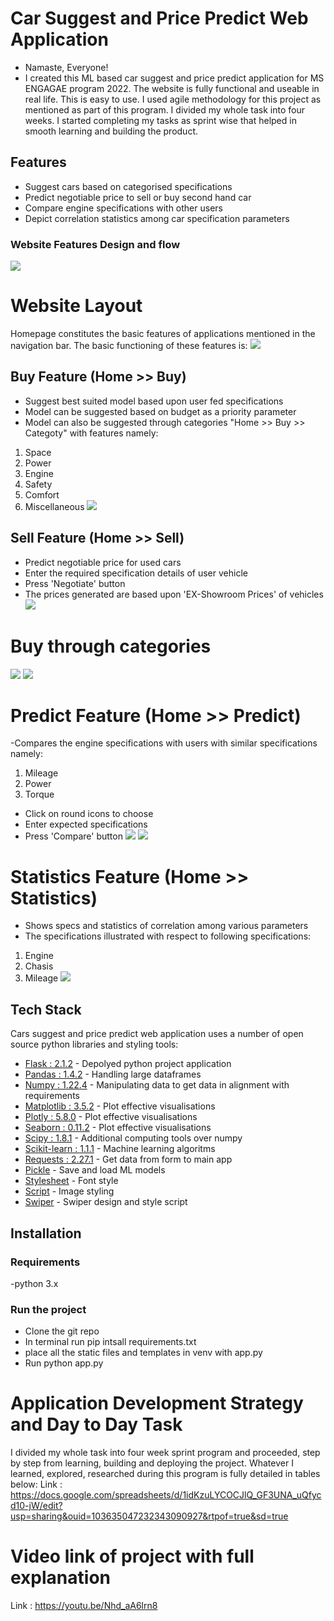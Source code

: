 # Car Suggest and Price Predict Web Application
- Namaste, Everyone!
- I created this ML based car suggest and price predict application for MS ENGAGAE program 2022. The website is fully functional and useable in real life. This is easy to use. I used agile methodology for this project as mentioned as part of this program. I divided my whole task into four weeks. I started completing my tasks as sprint wise that helped in smooth learning and building the product.


## Features

- Suggest cars based on categorised specifications
- Predict negotiable price to sell or buy second hand car
- Compare engine specifications with other users
- Depict correlation statistics among car specification parameters

### Website Features Design and flow

![](Software_Architecture.jpeg)

# Website Layout
Homepage constitutes the basic features of applications mentioned in the navigation bar. The basic functioning of these features is:
![](./Static/img001.jpeg)

## Buy Feature (Home >> Buy)
- Suggest best suited model based upon user fed specifications
- Model can be suggested based on budget as a priority parameter 
- Model can also be suggested through categories "Home >> Buy >> Categoty" with features namely:
1. Space
2. Power
3. Engine
4. Safety 
5. Comfort 
6. Miscellaneous
![](./Static/img003.jpeg)


## Sell Feature (Home >> Sell)
- Predict negotiable price for used cars 
- Enter the required specification details of user vehicle
- Press 'Negotiate' button
- The prices generated are based upon 'EX-Showroom Prices' of vehicles
![](./Static/img002.jpeg)
 # Buy through categories
![](./Static/img004.jpeg)
![](./Static/img007.jpeg)

# Predict Feature (Home >> Predict)
-Compares the engine specifications with users with similar specifications namely:
1. Mileage
2. Power
3. Torque
- Click on round icons to choose
- Enter expected specifications 
- Press 'Compare' button
![](./Static/img005.jpeg)
![](./Static/img008.jpeg)

# Statistics Feature (Home >> Statistics)
- Shows specs and statistics of correlation among various parameters 
- The specifications illustrated with respect to following specifications:
1. Engine
2. Chasis
3. Mileage
![](./Static/img006.jpeg)

## Tech Stack

Cars suggest and price predict web application uses a number of open source python libraries and styling tools:

- [Flask : 2.1.2](https://palletsprojects.com/p/flask/) - Depolyed python project application
- [Pandas : 1.4.2](https://pandas.pydata.org/docs/reference/api/pandas.DataFrame.html) - Handling large dataframes
- [Numpy : 1.22.4](https://numpy.org/) - Manipulating data to get data in alignment with requirements
- [Matplotlib : 3.5.2](https://matplotlib.org/) - Plot effective visualisations
- [Plotly : 5.8.0](https://plotly.com/) - Plot effective visualisations
- [Seaborn : 0.11.2](https://seaborn.pydata.org/) - Plot effective visualisations
- [Scipy : 1.8.1](https://scipy.org/) - Additional computing tools over numpy
- [Scikit-learn : 1.1.1](https://scikit-learn.org/stable/) - Machine learning algoritms
- [Requests : 2.27.1](https://scikit-learn.org/stable/) - Get data from form to main app
- [Pickle](https://docs.python.org/3/library/pickle.html) - Save and load ML models
- [Stylesheet](https://cdnjs.cloudflare.com/ajax/libs/font-awesome/4.7.0/css/font-awesome.min.css) - Font style 
- [Script](https://maxcdn.bootstrapcdn.com/bootstrap/3.4.1/js/bootstrap.min.js) - Image styling 
- [Swiper](https://unpkg.com/swiper@8/swiper-bundle.min.css) - Swiper design and style script

## Installation
### Requirements
-python 3.x
### Run the project
- Clone the git repo
- In terminal run pip intsall requirements.txt
- place all the static files and templates in venv with app.py
- Run python app.py

# Application Development Strategy and Day to Day Task 
I divided my whole task into four week sprint program and proceeded, step by step from learning, building and deploying the project. Whatever I learned, explored, researched during this program is fully detailed in tables below:
Link : https://docs.google.com/spreadsheets/d/1idKzuLYCOCJlQ_GF3UNA_uQfycd10-jW/edit?usp=sharing&ouid=103635047232343090927&rtpof=true&sd=true 


# Video link of project with full explanation
Link : https://youtu.be/Nhd_aA6lrn8
